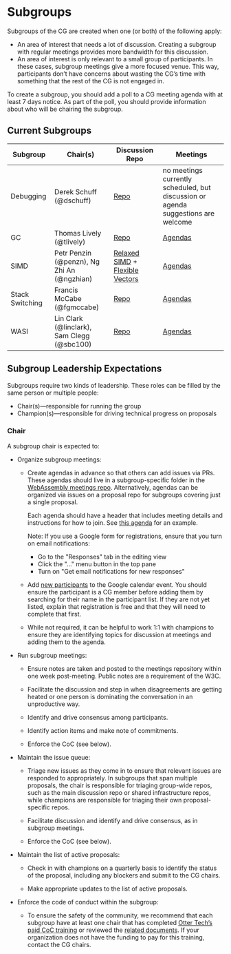 # Subgroups

Subgroups of the CG are created when one (or both) of the following apply:

- An area of interest that needs a lot of discussion. Creating a subgroup with regular meetings provides more bandwidth for this discussion.
- An area of interest is only relevant to a small group of participants. In these cases, subgroup meetings give a more focused venue. This way, participants don’t have concerns about wasting the CG’s time with something that the rest of the CG is not engaged in.

To create a subgroup, you should add a poll to a CG meeting agenda with at least 7 days notice. As part of the poll, you should provide information about who will be chairing the subgroup.

## Current Subgroups

| Subgroup  | Chair(s)  | Discussion Repo  | Meetings  |
|---|---|---|---|
| Debugging  | Derek Schuff (@dschuff)  | [Repo](https://github.com/WebAssembly/debugging)  | no meetings currently scheduled, but discussion or agenda suggestions are welcome |
| GC  | Thomas Lively (@tlively)  | [Repo](https://github.com/WebAssembly/gc)  | [Agendas](https://github.com/WebAssembly/meetings/tree/main/gc)  |
| SIMD  | Petr Penzin (@penzn), Ng Zhi An (@ngzhian)  | [Relaxed SIMD](https://github.com/WebAssembly/relaxed-simd) + [Flexible Vectors](https://github.com/WebAssembly/flexible-vectors/issues) | [Agendas](https://github.com/WebAssembly/flexible-vectors/issues)  |
| Stack Switching  | Francis McCabe (@fgmccabe)  | [Repo](https://github.com/WebAssembly/stack-switching)  | [Agendas](https://github.com/WebAssembly/meetings/tree/main/stack)  |
| WASI  | Lin Clark (@linclark), Sam Clegg (@sbc100)  | [Repo](https://github.com/WebAssembly/WASI)  | [Agendas](https://github.com/WebAssembly/meetings/tree/main/wasi)  |

## Subgroup Leadership Expectations

Subgroups require two kinds of leadership. These roles can be filled by the same person or multiple people:

- Chair(s)—responsible for running the group
- Champion(s)—responsible for driving technical progress on proposals
 
### Chair
A subgroup chair is expected to:

- Organize subgroup meetings:
  - Create agendas in advance so that others can add issues via PRs. These agendas should live in a subgroup-specific folder in the [WebAssembly meetings repo](https://github.com/WebAssembly/meetings). Alternatively, agendas can be organized via issues on a proposal repo for subgroups covering just a single proposal.
  
      Each agenda should have a header that includes meeting details and instructions for how to join. See [this agenda](https://github.com/WebAssembly/meetings/blob/main/wasi/2021/WASI-10-07.md) for an example.
  
      Note: If you use a Google form for registrations, ensure that you turn on email notifications:
      - Go to the "Responses" tab in the editing view
      - Click the "..." menu button in the top pane
      - Turn on "Get email notifications for new responses"

  - Add [new participants](https://www.w3.org/community/webassembly/participants) to the Google calendar event. You should ensure the participant is a CG member before adding them by searching for their name in the participant list. If they are not yet listed, explain that registration is free and that they will need to complete that first.

  - While not required, it can be helpful to work 1:1 with champions to ensure they are identifying topics for discussion at meetings and adding them to the agenda.

- Run subgroup meetings:

  - Ensure notes are taken and posted to the meetings repository within one week post-meeting. Public notes are a requirement of the W3C.

  - Facilitate the discussion and step in when disagreements are getting heated or one person is dominating the conversation in an unproductive way.

  - Identify and drive consensus among participants.

  - Identify action items and make note of commitments.

  - Enforce the CoC (see below).

- Maintain the issue queue:
  - Triage new issues as they come in to ensure that relevant issues are responded to appropriately. In subgroups that span multiple proposals, the chair is responsible for triaging group-wide repos, such as the main discussion repo or shared infrastructure repos, while champions are responsible for triaging their own proposal-specific repos.

  - Facilitate discussion and identify and drive consensus, as in subgroup meetings.

  - Enforce the CoC (see below).

- Maintain the list of active proposals:
  - Check in with champions on a quarterly basis to identify the status of the proposal, including any blockers and submit to the CG chairs.

  - Make appropriate updates to the list of active proposals.

- Enforce the code of conduct within the subgroup:
  - To ensure the safety of the community, we recommend that each subgroup have at least one chair that has completed [Otter Tech’s paid CoC training](https://otter.technology/code-of-conduct-training/) or reviewed the [related documents](https://gitlab.com/otter-tech/coc-incident-response-workshop/-/tree/master). If your organization does not have the funding to pay for this training, contact the CG chairs.
